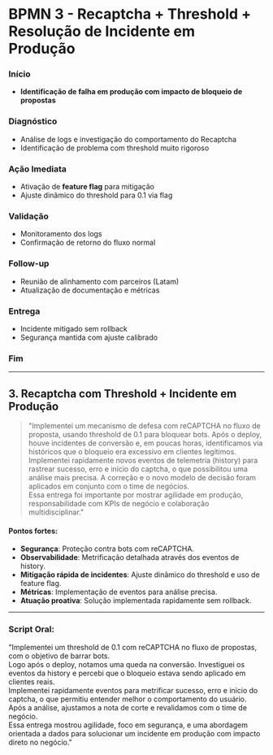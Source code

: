 # **BPMN 3 - Recaptcha + Threshold + Resolução de Incidente em Produção**

### **Início**
- **Identificação de falha em produção com impacto de bloqueio de propostas**

### **Diagnóstico**
- Análise de logs e investigação do comportamento do Recaptcha
- Identificação de problema com threshold muito rigoroso

### **Ação Imediata**
- Ativação de **feature flag** para mitigação
- Ajuste dinâmico do threshold para 0.1 via flag

### **Validação**
- Monitoramento dos logs
- Confirmação de retorno do fluxo normal

### **Follow-up**
- Reunião de alinhamento com parceiros (Latam)
- Atualização de documentação e métricas

### **Entrega**
- Incidente mitigado sem rollback
- Segurança mantida com ajuste calibrado

### **Fim**

---

## **3. Recaptcha com Threshold + Incidente em Produção**

> "Implementei um mecanismo de defesa com reCAPTCHA no fluxo de proposta, usando threshold de 0.1 para bloquear bots. Após o deploy, houve incidentes de conversão e, em poucas horas, identificamos via históricos que o bloqueio era excessivo em clientes legítimos.  
Implementei rapidamente novos eventos de telemetria (history) para rastrear sucesso, erro e início do captcha, o que possibilitou uma análise mais precisa. A correção e o novo modelo de decisão foram aplicados em conjunto com o time de negócios.  
Essa entrega foi importante por mostrar agilidade em produção, responsabilidade com KPIs de negócio e colaboração multidisciplinar."

#### **Pontos fortes**:
- **Segurança**: Proteção contra bots com reCAPTCHA.
- **Observabilidade**: Metrificação detalhada através dos eventos de history.
- **Mitigação rápida de incidentes**: Ajuste dinâmico do threshold e uso de feature flag.
- **Métricas**: Implementação de eventos para análise precisa.
- **Atuação proativa**: Solução implementada rapidamente sem rollback.

---

### **Script Oral:**

"Implementei um threshold de 0.1 com reCAPTCHA no fluxo de propostas, com o objetivo de barrar bots.  
Logo após o deploy, notamos uma queda na conversão. Investiguei os eventos da history e percebi que o bloqueio estava sendo aplicado em clientes reais.  
Implementei rapidamente eventos para metrificar sucesso, erro e início do captcha, o que permitiu entender melhor o comportamento do usuário.  
Após a análise, ajustamos a nota de corte e revalidamos com o time de negócio.  
Essa entrega mostrou agilidade, foco em segurança, e uma abordagem orientada a dados para solucionar um incidente em produção com impacto direto no negócio."
